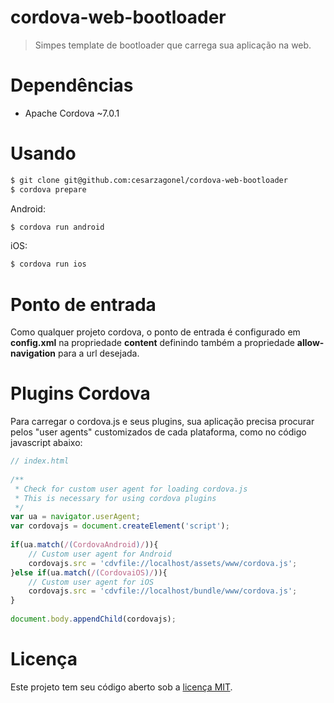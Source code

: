 # cordova-web-bootloader
> Simpes template de bootloader que carrega sua aplicação na web.

# Dependências
- Apache Cordova ~7.0.1

# Usando
``` bash
$ git clone git@github.com:cesarzagonel/cordova-web-bootloader
$ cordova prepare
```

Android:
``` bash
$ cordova run android
```

iOS:
``` bash
$ cordova run ios
```

# Ponto de entrada
Como qualquer projeto cordova, o ponto de entrada é configurado em **config.xml** na propriedade **content** definindo também a propriedade **allow-navigation** para a url desejada.

# Plugins Cordova
Para carregar o cordova.js e seus plugins, sua aplicação precisa procurar pelos "user agents" customizados de cada plataforma, como no código javascript abaixo:

``` javascript
// index.html
 
/**
 * Check for custom user agent for loading cordova.js
 * This is necessary for using cordova plugins
 */
var ua = navigator.userAgent;
var cordovajs = document.createElement('script');
 
if(ua.match(/(CordovaAndroid)/)){
    // Custom user agent for Android
    cordovajs.src = 'cdvfile://localhost/assets/www/cordova.js';
}else if(ua.match(/(CordovaiOS)/)){
    // Custom user agent for iOS
    cordovajs.src = 'cdvfile://localhost/bundle/www/cordova.js';
}
 
document.body.appendChild(cordovajs);
```

# Licença
Este projeto tem seu código aberto sob a [licença MIT](http://opensource.org/licenses/MIT).